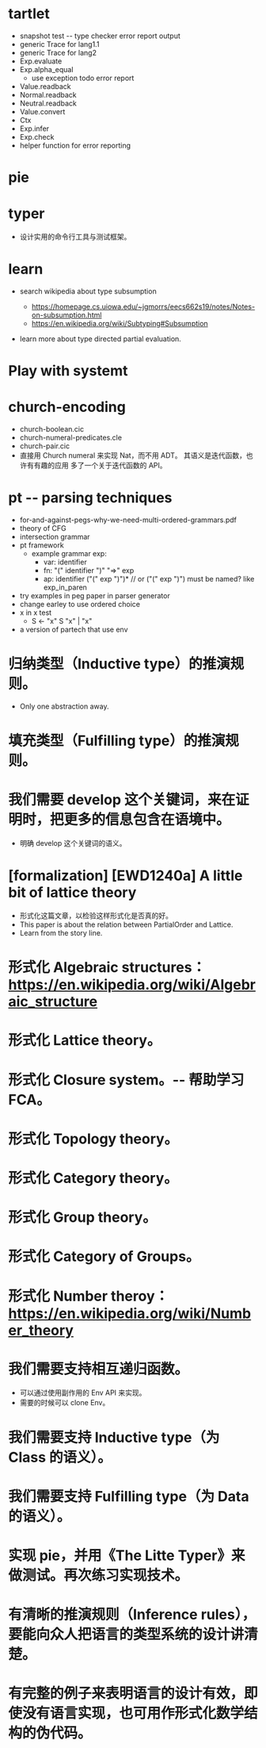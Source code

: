 # tartlet

- snapshot test -- type checker error report output
- generic Trace for lang1.1
- generic Trace for lang2
- Exp.evaluate
- Exp.alpha_equal
  - use exception todo error report
- Value.readback
- Normal.readback
- Neutral.readback
- Value.convert
- Ctx
- Exp.infer
- Exp.check
- helper function for error reporting

# pie

# typer

- 设计实用的命令行工具与测试框架。

# learn

- search wikipedia about type subsumption
  - https://homepage.cs.uiowa.edu/~jgmorrs/eecs662s19/notes/Notes-on-subsumption.html
  - https://en.wikipedia.org/wiki/Subtyping#Subsumption

- learn more about type directed partial evaluation.

# Play with systemt

# church-encoding

- church-boolean.cic
- church-numeral-predicates.cle
- church-pair.cic
- 直接用 Church numeral 来实现 Nat，而不用 ADT。
  其语义是迭代函数，也许有有趣的应用
  多了一个关于迭代函数的 API。

# pt -- parsing techniques

- for-and-against-pegs-why-we-need-multi-ordered-grammars.pdf
- theory of CFG
- intersection grammar
- pt framework
  - example grammar
    exp:
    - var: identifier
    - fn: "(" identifier ")" "=>" exp
    - ap: identifier ("(" exp ")")*
    // or ("(" exp ")") must be named? like exp_in_paren
- try examples in peg paper in parser generator
- change earley to use ordered choice
- x in x test
  - S <- "x" S "x" | "x"
- a version of partech that use env

# 归纳类型（Inductive type）的推演规则。

- Only one abstraction away.

# 填充类型（Fulfilling type）的推演规则。

# 我们需要 develop 这个关键词，来在证明时，把更多的信息包含在语境中。

- 明确 develop 这个关键词的语义。

# [formalization] [EWD1240a] A little bit of lattice theory

- 形式化这篇文章，以检验这样形式化是否真的好。
- This paper is about the relation between PartialOrder and Lattice.
- Learn from the story line.

# 形式化 Algebraic structures：https://en.wikipedia.org/wiki/Algebraic_structure

# 形式化 Lattice theory。

# 形式化 Closure system。-- 帮助学习 FCA。

# 形式化 Topology theory。

# 形式化 Category theory。

# 形式化 Group theory。

# 形式化 Category of Groups。

# 形式化 Number theroy：https://en.wikipedia.org/wiki/Number_theory

# 我们需要支持相互递归函数。

- 可以通过使用副作用的 Env API 来实现。
- 需要的时候可以 clone Env。

# 我们需要支持 Inductive type（为 Class 的语义）。

# 我们需要支持 Fulfilling type（为 Data 的语义）。

# 实现 pie，并用《The Litte Typer》来做测试。再次练习实现技术。

# 有清晰的推演规则（Inference rules），要能向众人把语言的类型系统的设计讲清楚。

# 有完整的例子来表明语言的设计有效，即使没有语言实现，也可用作形式化数学结构的伪代码。
